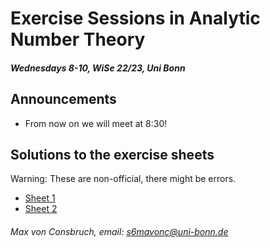# Exercise Sessions in Analytic Number Theory 
##### Wednesdays 8-10, WiSe 22/23, Uni Bonn

## Announcements
* From now on we will meet at 8:30!

## Solutions to the exercise sheets
Warning: These are non-official, there might be errors. 
* [Sheet 1](Sheet1/Sheet1.pdf)
* [Sheet 2](Sheet2/Sheet2.pdf)

###### Max von Consbruch, email: s6mavonc@uni-bonn.de
